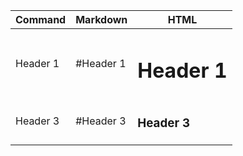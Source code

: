 Command  |  Markdown  |  HTML      |
---------|------------|------------|
Header 1 |#Header 1    | <H1>Header 1</H1> |
Header 3 |#Header 3    | <H3>Header 3</H3> |
